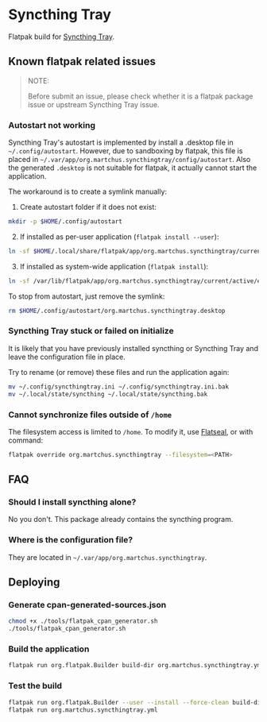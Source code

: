 # Syncthing Tray

Flatpak build for [Syncthing Tray](https://github.com/Martchus/syncthingtray).

## Known flatpak related issues

> NOTE:
>
> Before submit an issue, please check whether it is a flatpak package issue or upstream Syncthing Tray issue.

### Autostart not working

Syncthing Tray's autostart is implemented by install a .desktop file in `~/.config/autostart`. However, due to sandboxing by flatpak, this file is placed in `~/.var/app/org.martchus.syncthingtray/config/autostart`. Also the generated `.desktop` is not suitable for flatpak, it actually cannot start the application.

The workaround is to create a symlink manually:

1. Create autostart folder if it does not exist:

```bash
mkdir -p $HOME/.config/autostart
```

2. If installed as per-user application (`flatpak install --user`):

```bash
ln -sf $HOME/.local/share/flatpak/app/org.martchus.syncthingtray/current/active/export/share/applications/org.martchus.syncthingtray.desktop $HOME/.config/autostart/
```

3. If installed as system-wide application (`flatpak install`):

```bash
ln -sf /var/lib/flatpak/app/org.martchus.syncthingtray/current/active/export/share/applications/org.martchus.syncthingtray.desktop $HOME/.config/autostart/
```

To stop from autostart, just remove the symlink:

```bash
rm $HOME/.config/autostart/org.martchus.syncthingtray.desktop
```

### Syncthing Tray stuck or failed on initialize

It is likely that you have previously installed syncthing or Syncthing Tray and leave the configuration file in place.

Try to rename (or remove) these files and run the application again:

```bash
mv ~/.config/syncthingtray.ini ~/.config/syncthingtray.ini.bak
mv ~/.local/state/syncthing ~/.local/state/syncthing.bak
```

### Cannot synchronize files outside of `/home`

The filesystem access is limited to `/home`. To modify it, use [Flatseal](https://flathub.org/apps/com.github.tchx84.Flatseal), or with command:

```bash
flatpak override org.martchus.syncthingtray --filesystem=<PATH>
```

## FAQ

### Should I install syncthing alone?

No you don't. This package already contains the syncthing program.

### Where is the configuration file?

They are located in `~/.var/app/org.martchus.syncthingtray`.

## Deploying

### Generate cpan-generated-sources.json

```bash
chmod +x ./tools/flatpak_cpan_generator.sh
./tools/flatpak_cpan_generator.sh
```

### Build the application

```bash
flatpak run org.flatpak.Builder build-dir org.martchus.syncthingtray.yml
```

### Test the build

```bash
flatpak run org.flatpak.Builder --user --install --force-clean build-dir org.martchus.syncthingtray.yml
flatpak run org.martchus.syncthingtray.yml
```
